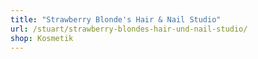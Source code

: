 ```yaml
---
title: "Strawberry Blonde's Hair & Nail Studio"
url: /stuart/strawberry-blondes-hair-und-nail-studio/
shop: Kosmetik
---
```


